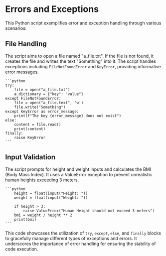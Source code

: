 # Errors and Exceptions

This Python script exemplifies error and exception handling through various scenarios:

## File Handling

The script aims to open a file named "a_file.txt". If the file is not found, it creates the file and writes the text "Something" into it. The script handles exceptions including `FileNotFoundError` and `KeyError`, providing informative error messages.

    ```python
    try:
        file = open("a_file.txt")
        a_dictionary = {"key": "value"}
    except FileNotFoundError:
        file = open("a_file.text", 'w')
        file.write("Something")
    except KeyError as error_message:
        print(f"The key {error_message} does not exist")
    else:
        content = file.read()
        print(content)
    finally:
        raise KeyError
    ```

## Input Validation

The script prompts for height and weight inputs and calculates the BMI (Body Mass Index). It uses a ValueError exception to prevent unrealistic human heights exceeding 3 meters.

    ```python
        height = float(input("Height: "))
        weight = float(input("Weight: "))

        if height > 3:
            raise ValueError("Human Height should not exceed 3 meters")
        bmi = weight / height ** 2
        print(bmi)
    ```

This code showcases the utilization of `try`, `except`, `else`, and `finally` blocks to gracefully manage different types of exceptions and errors. It underscores the importance of error handling for ensuring the stability of code execution.
